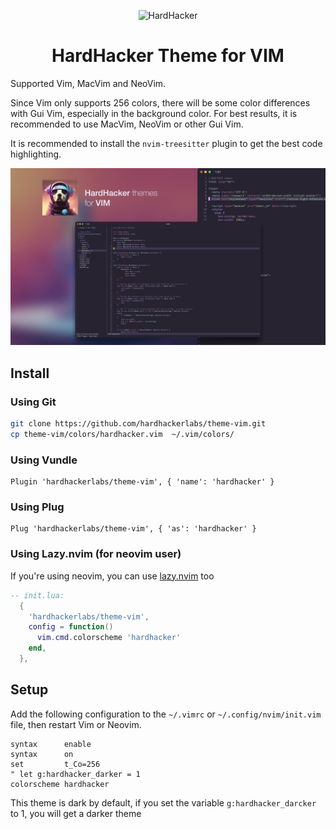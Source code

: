 <p align="center">
  <img width="180" src="https://github.com/hardhackerlabs/themes/raw/master/media/logo/logo.png" alt="HardHacker">
</p>

<h1 align="center">
  HardHacker Theme for VIM
</h1>

Supported Vim, MacVim and NeoVim.

Since Vim only supports 256 colors, there will be some color differences with Gui Vim, especially in the background color. For best results, it is recommended to use MacVim, NeoVim or other Gui Vim.

It is recommended to install the `nvim-treesitter` plugin to get the best code highlighting.

![](./media/preview.jpeg)

## Install

### Using Git

```bash
git clone https://github.com/hardhackerlabs/theme-vim.git
cp theme-vim/colors/hardhacker.vim  ~/.vim/colors/
```

### Using Vundle

```vim
Plugin 'hardhackerlabs/theme-vim', { 'name': 'hardhacker' }
```

### Using Plug

```vim
Plug 'hardhackerlabs/theme-vim', { 'as': 'hardhacker' }
```

### Using Lazy.nvim (for neovim user)
If you're using neovim, you can use [lazy.nvim](https://github.com/folke/lazy.nvim) too
```lua
-- init.lua:
  {
    'hardhackerlabs/theme-vim',
    config = function()
      vim.cmd.colorscheme 'hardhacker'
    end,
  },
```
## Setup

Add the following configuration to the `~/.vimrc` or `~/.config/nvim/init.vim` file, then restart Vim or Neovim.

```vim
syntax      enable
syntax      on
set         t_Co=256
" let g:hardhacker_darker = 1
colorscheme hardhacker
```

This theme is dark by default, if you set the variable `g:hardhacker_darcker` to 1, you will get a darker theme
